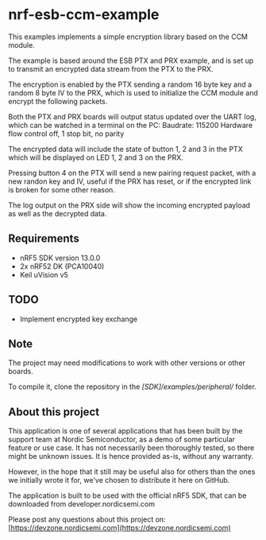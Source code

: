 nrf-esb-ccm-example
===================
This examples implements a simple encryption library based on the CCM module. 

The example is based around the ESB PTX and PRX example, and is set up to transmit an encrypted data stream from the PTX to the PRX. 

The encryption is enabled by the PTX sending a random 16 byte key and a random 8 byte IV to the PRX, which is used to initialize the CCM module and encrypt the following packets. 

Both the PTX and PRX boards will output status updated over the UART log, which can be watched in a terminal on the PC:
Baudrate: 115200
Hardware flow control off, 1 stop bit, no parity

The encrypted data will include the state of button 1, 2 and 3 in the PTX which will be displayed on LED 1, 2 and 3 on the PRX. 

Pressing button 4 on the PTX will send a new pairing request packet, with a new randon key and IV, useful if the PRX has reset, or if the encrypted link is broken for some other reason. 

The log output on the PRX side will show the incoming encrypted payload as well as the decrypted data. 

Requirements
------------
- nRF5 SDK version 13.0.0
- 2x nRF52 DK (PCA10040)
- Keil uVision v5

TODO
----
- Implement encrypted key exchange

Note
----

The project may need modifications to work with other versions or other boards. 

To compile it, clone the repository in the *[SDK]/examples/peripheral/* folder.

About this project
------------------
This application is one of several applications that has been built by the support team at Nordic Semiconductor, as a demo of some particular feature or use case. It has not necessarily been thoroughly tested, so there might be unknown issues. It is hence provided as-is, without any warranty. 

However, in the hope that it still may be useful also for others than the ones we initially wrote it for, we've chosen to distribute it here on GitHub. 

The application is built to be used with the official nRF5 SDK, that can be downloaded from developer.nordicsemi.com

Please post any questions about this project on: 
[https://devzone.nordicsemi.com](https://devzone.nordicsemi.com)